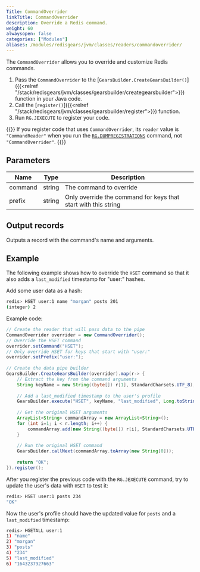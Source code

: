 ```yaml
---
Title: CommandOverrider
linkTitle: CommandOverrider
description: Override a Redis command.
weight: 60
alwaysopen: false
categories: ["Modules"]
aliases: /modules/redisgears/jvm/classes/readers/commandoverrider/
---
```


The `CommandOverrider` allows you to override and customize Redis commands.

1. Pass the `CommandOverrider` to the [`GearsBuilder.CreateGearsBuilder()`]({{<relref "/stack/redisgears/jvm/classes/gearsbuilder/creategearsbuilder">}}) function in your Java code.
1. Call the [`register()`]({{<relref "/stack/redisgears/jvm/classes/gearsbuilder/register">}}) function.
1. Run `RG.JEXECUTE` to register your code.

{{<note>}}
If you register code that uses `CommandOverrider`, its `reader` value is `"CommandReader"` when you run the [`RG.DUMPREGISTRATIONS`](http://oss.redis.com/redisgears/commands.html#rgdumpregistrations) command, not `"CommandOverrider"`.
{{</note>}}

## Parameters

| Name | Type | Description |
|------|------|-------------|
| command | string | The command to override |
| prefix | string | Only override the command for keys that start with this string |

## Output records

Outputs a record with the command's name and arguments.

## Example

The following example shows how to override the `HSET` command so that it also adds a `last_modified` timestamp for "user:" hashes.

Add some user data as a hash:

```sh
redis> HSET user:1 name "morgan" posts 201
(integer) 2
```

Example code:

```java
// Create the reader that will pass data to the pipe
CommandOverrider overrider = new CommandOverrider();
// Override the HSET command
overrider.setCommand("HSET");
// Only override HSET for keys that start with "user:"
overrider.setPrefix("user:");
        
// Create the data pipe builder
GearsBuilder.CreateGearsBuilder(overrider).map(r-> {
    // Extract the key from the command arguments
    String keyName = new String((byte[]) r[1], StandardCharsets.UTF_8);
        	
    // Add a last_modified timestamp to the user's profile
    GearsBuilder.execute("HSET", keyName, "last_modified", Long.toString(System.currentTimeMillis()));
        	
    // Get the original HSET arguments
    ArrayList<String> commandArray = new ArrayList<String>();
    for (int i=1; i < r.length; i++) {
        commandArray.add(new String((byte[]) r[i], StandardCharsets.UTF_8));
    }
        	
    // Run the original HSET command
    GearsBuilder.callNext(commandArray.toArray(new String[0]));
        	
    return "OK";
}).register();
```

After you register the previous code with the `RG.JEXECUTE` command, try to update the user's data with `HSET` to test it:

```sh
redis> HSET user:1 posts 234
"OK"
```

Now the user's profile should have the updated value for `posts` and a `last_modified` timestamp:

```sh
redis> HGETALL user:1
1) "name"
2) "morgan"
3) "posts"
4) "234"
5) "last_modified"
6) "1643237927663"
```